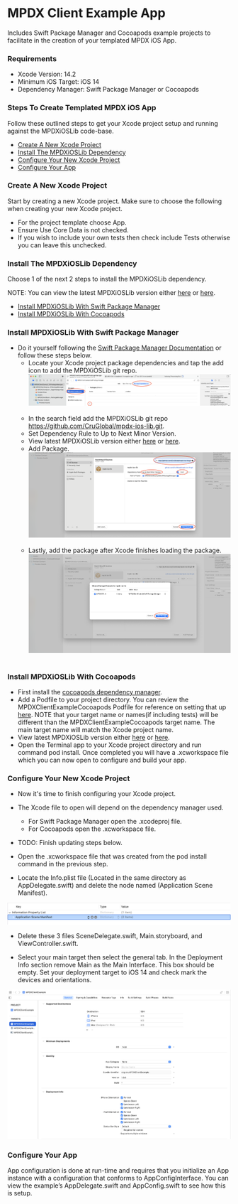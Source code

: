 MPDX Client Example App
=======================

Includes Swift Package Manager and Cocoapods example projects to facilitate in the creation of your templated MPDX iOS App.

### Requirements

- Xcode Version: 14.2 <br>
- Minimum iOS Target: iOS 14 <br>
- Dependency Manager: Swift Package Manager or Cocoapods <br>

### Steps To Create Templated MPDX iOS App

Follow these outlined steps to get your Xcode project setup and running against the MPDXiOSLib code-base.

- [Create A New Xcode Project](#create-a-new-xcode-project)
- [Install The MPDXiOSLib Dependency](#install-the-mpdxioslib-dependency)
- [Configure Your New Xcode Project](#configure-your-new-xcode-project)
- [Configure Your App](#configure-your-app)

### Create A New Xcode Project

Start by creating a new Xcode project. Make sure to choose the following when creating your new Xcode project.

- For the project template choose App.
- Ensure Use Core Data is not checked.
- If you wish to include your own tests then check include Tests otherwise you can leave this unchecked.

### Install The MPDXiOSLib Dependency

Choose 1 of the next 2 steps to install the MPDXiOSLib dependency.

NOTE: You can view the latest MPDXiOSLib version either [here](https://github.com/CruGlobal/mpdx-ios-lib/blob/develop/MPDXiOSLib.podspec#L4) or [here](https://github.com/CruGlobal/mpdx-ios-lib/tags).

- [Install MPDXiOSLib With Swift Package Manager](#install-mpdxioslib-with-swift-package-manager)
- [Install MPDXiOSLib With Cocoapods](#install-mpdxioslib-with-cocoapods)

### Install MPDXiOSLib With Swift Package Manager

- Do it yourself following the [Swift Package Manager Documentation](https://developer.apple.com/documentation/xcode/adding-package-dependencies-to-your-app) or follow these steps below.
  - Locate your Xcode project package dependencies and tap the add icon to add the MPDXiOSLib git repo.
    ![alt text](ReadMeAssets/swift-package-manager/xcode-locate-package-dependencies.png) <br><br>
  - In the search field add the MPDXiOSLib git repo https://github.com/CruGlobal/mpdx-ios-lib.git.  
  - Set Dependency Rule to Up to Next Minor Version.
  - View latest MPDXiOSLib version either [here](https://github.com/CruGlobal/mpdx-ios-lib/blob/develop/MPDXiOSLib.podspec#L4) or [here](https://github.com/CruGlobal/mpdx-ios-lib/tags).
  - Add Package. 
    ![alt text](ReadMeAssets/swift-package-manager/xcode-input-swift-package-mpdx-ios-lib.png) <br><br>
  - Lastly, add the package after Xcode finishes loading the package.
    ![alt text](ReadMeAssets/swift-package-manager/xcode-add-swift-package-mpdx-ios-lib.png) <br><br>


### Install MPDXiOSLib With Cocoapods

- First install the [cocoapods dependency manager](https://cocoapods.org/).
- Add a Podfile to your project directory.  You can review the MPDXClientExampleCocoapods Podfile for reference on setting that up [here](https://github.com/CruGlobal/mpdx-ios-client-example-app/blob/update-for-xcode-14.2-and-mpdx-ios-lib/ExampleProjects/Cocoapods/Podfile).  NOTE that your target name or names(if including tests) will be different than the MPDXClientExampleCocoapods target name.  The main target name will match the Xcode project name.
- View latest MPDXiOSLib version either [here](https://github.com/CruGlobal/mpdx-ios-lib/blob/develop/MPDXiOSLib.podspec#L4) or [here](https://github.com/CruGlobal/mpdx-ios-lib/tags).
- Open the Terminal app to your Xcode project directory and run command pod install.  Once completed you will have a .xcworkspace file which you can now open to configure and build your app.

    
### Configure Your New Xcode Project

- Now it's time to finish configuring your Xcode project. 
- The Xcode file to open will depend on the dependency manager used. <br>  
  - For Swift Package Manager open the .xcodeproj file. <br>
  - For Cocoapods open the .xcworkspace file. <br>


- TODO: Finish updating steps below.

- Open the .xcworkspace file that was created from the pod install command in the previous step.
- Locate the Info.plist file (Located in the same directory as AppDelegate.swift) and delete the node named (Application Scene Manifest).

![alt text](ReadMeAssets/xcode-info-plist-delete-scene-manifest.png)

- Delete these 3 files SceneDelegate.swift, Main.storyboard, and ViewController.swift.

- Select your main target then select the general tab.  In the Deployment Info section remove Main as the Main Interface.  This box should be empty.  Set your deployment target to iOS 14 and check mark the devices and orientations.

![alt text](ReadMeAssets/xcode-target-general-deployment-info.png)
    
### Configure Your App

App configuration is done at run-time and requires that you initialize an App instance with a configuration that conforms to AppConfigInterface. You can view the example’s AppDelegate.swift and AppConfig.swift to see how this is setup.
